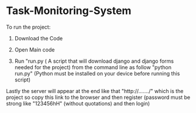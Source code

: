 # Task-Monitoring-System

To run the project: 
1. Download the Code 

2. Open Main code 

3. Run "run.py ( A script that will download django and django forms needed for the project) from the command line as follow "python run.py" (Python must be installed on your device before running this script)
 
Lastly the server will appear at the end 
like that "http://......./" which is the project so copy this link to the browser and then register (password must be strong like "123456hH" (without quotations) and then login)
